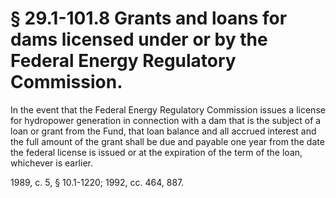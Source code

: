 # § 29.1-101.8 Grants and loans for dams licensed under or by the Federal Energy Regulatory Commission.

<p>In the event that the Federal Energy Regulatory Commission issues a license for hydropower generation in connection with a dam that is the subject of a loan or grant from the Fund, that loan balance and all accrued interest and the full amount of the grant shall be due and payable one year from the date the federal license is issued or at the expiration of the term of the loan, whichever is earlier.</p><p>1989, c. 5, § 10.1-1220; 1992, cc. 464, 887.</p>